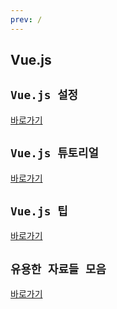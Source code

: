```yaml
---
prev: /
---
```

## Vue.js 

## `Vue.js 설정`
[바로가기](/vuejs/initialization/)

## `Vue.js 튜토리얼`
[바로가기](/vuejs/tutorials/)

## `Vue.js 팁`
[바로가기](/vuejs/general/)

## `유용한 자료들 모음`
[바로가기](/vuejs/references/)

